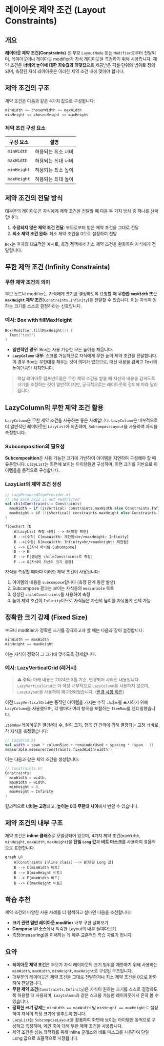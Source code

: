 # 레이아웃 제약 조건 (Layout Constraints)

## 개요

**레이아웃 제약 조건(Constraints)** 은 부모 `LayoutNode` 또는 `Modifier`로부터 전달되며, 레이아웃이나 레이아웃 modifier가 자식 레이아웃을 측정하기 위해 사용합니다. 제약 조건은 **너비와 높이에 대한 최솟값과 최댓값**으로 제공받은 픽셀 단위의 범위로 정의되며, 측정된 자식 레이아웃은 이러한 제약 조건 내에 맞아야 합니다.

## 제약 조건의 구조

제약 조건은 다음과 같은 4가지 값으로 구성됩니다:

```kotlin
minWidth <= chosenWidth <= maxWidth
minHeight <= chosenHeight <= maxHeight
```

### 제약 조건 구성 요소

| 구성 요소 | 설명 |
|---------|------|
| `minWidth` | 허용되는 최소 너비 |
| `maxWidth` | 허용되는 최대 너비 |
| `minHeight` | 허용되는 최소 높이 |
| `maxHeight` | 허용되는 최대 높이 |

## 제약 조건의 전달 방식

대부분의 레이아웃은 자식에게 제약 조건을 전달할 때 다음 두 가지 방식 중 하나를 선택합니다:

1. **수정되지 않은 제약 조건 전달**: 부모로부터 받은 제약 조건을 그대로 전달
2. **최소 제약 조건 완화**: 최소 제약 조건을 0으로 설정하여 전달

`Box`는 후자의 대표적인 예시로, 측정 정책에서 최소 제약 조건을 완화하여 자식에게 전달합니다.

## 무한 제약 조건 (Infinity Constraints)

### 무한 제약 조건의 의미

부모 노드나 modifier는 자식에게 크기를 결정하도록 요청할 때 **무한한 `maxWidth` 또는 `maxHeight` 제약 조건**(`Constraints.Infinity`)을 전달할 수 있습니다. 이는 자식이 원하는 크기를 스스로 결정하라는 신호입니다.

### 예시: Box with fillMaxHeight

```kotlin
Box(Modifier.fillMaxHeight()) { 
  Text("test")
}
```

- **일반적인 경우**: Box는 사용 가능한 모든 높이를 채웁니다.
- **`LazyColumn` 내부**: 스크롤 가능하므로 자식에게 무한 높이 제약 조건을 전달합니다. 이 경우 Box는 무한대를 채우는 것이 의미가 없으므로, 대신 내용을 감싸고 Text의 높이만큼만 차지합니다.

> 핵심 레이아웃 컴포넌트들은 무한 제약 조건을 받을 때 자신의 내용을 감싸도록 크기를 조정하는 것이 일반적이지만, 궁극적으로는 레이아웃의 정의에 따라 달라집니다.

## LazyColumn의 무한 제약 조건 활용

`LazyColumn`은 무한 제약 조건을 사용하는 좋은 사례입니다. `LazyColumn`은 내부적으로 더 일반적인 레이아웃인 `LazyList`에 의존하며, `SubcomposeLayout`을 사용하여 자식을 측정합니다.

### Subcomposition의 필요성

**Subcomposition**은 사용 가능한 크기에 기반하여 아이템을 지연하여 구성해야 할 때 유용합니다. `LazyList`는 화면에 보이는 아이템들만 구성하며, 화면 크기를 기반으로 아이템들을 동적으로 구성합니다.

### LazyList의 제약 조건 생성

```kotlin
// LazyMeasuredItemProvider.kt
// The main axis is not restricted
val childConstraints = Constraints(
  maxWidth = if (isVertical) constraints.maxWidth else Constraints.Infinity,
  maxHeight = if (!isVertical) constraints.maxHeight else Constraints.Infinity
)
```

```mermaid
flowchart TD
    A[LazyList 측정 시작] --> B{방향 확인}
    B -->|수직| C[maxWidth: 제한됨<br/>maxHeight: Infinity]
    B -->|수평| D[maxWidth: Infinity<br/>maxHeight: 제한됨]
    C --> E[자식 아이템 Subcompose]
    D --> E
    E --> F[생성된 childConstraints로 측정]
    F --> G[자식이 자신의 크기 결정]
```

자식을 측정할 때마다 이러한 제약 조건이 사용됩니다:
1. 아이템의 내용을 `subcompose`합니다 (측정 단계 동안 발생)
2. Subcompose 결과는 보이는 자식들의 `measurable` 목록
3. 생성된 `childConstraints`를 사용하여 측정
4. 높이 제약 조건이 `Infinity`이므로 자식들은 자신의 높이를 자유롭게 선택 가능

## 정확한 크기 강제 (Fixed Size)

부모나 modifier가 정확한 크기를 강제하고자 할 때는 다음과 같이 설정합니다:

```kotlin
minWidth == maxWidth
minHeight == maxHeight
```

이는 자식이 정확히 그 크기에 맞추도록 강제합니다.

### 예시: LazyVerticalGrid (레거시)

> ⚠️ **주의**: 아래 내용은 2024년 3월 기준, 변경되어 사라진 내용입니다. `LazyVerticalGrid`는 더 이상 내부적으로 `LazyColumn`을 사용하지 않으며, `LazyLayout`을 사용하여 재구현되었습니다. ([변경 사항 확인](https://cs.android.com/androidx/platform/frameworks/support/+/5d4ba61e213a26782001c25aa4f07b94cf7f6fe7))

이전 `LazyVerticalGrid`는 동적인 아이템을 가지는 수직 그리드를 표시하기 위해 `LazyColumn`을 사용했으며, 각 행마다 여러 항목을 포함하는 `ItemRow`를 렌더링했습니다.

`ItemRow` 레이아웃은 열(컬럼) 수, 컬럼 크기, 항목 간 간격에 의해 결정되는 고정 너비로 각 자식을 측정했습니다:

```kotlin
// LazyGrid.kt
val width = span * columnSize + remainderUsed + spacing * (span - 1)
measurable.measure(Constraints.fixedWidth(width))
```

이는 다음과 같은 제약 조건을 생성합니다:

```kotlin
// Constraints.kt
Constraints(
  minWidth = width,
  maxWidth = width,
  minHeight = 0,
  maxHeight = Infinity
)
```

결과적으로 **너비는 고정**되고, **높이는 0과 무한대 사이**에서 변할 수 있습니다.

## 제약 조건의 내부 구조

제약 조건은 **inline 클래스**로 모델링되어 있으며, 4가지 제약 조건(`minWidth`, `minHeight`, `maxWidth`, `maxHeight`)을 **단일 `Long` 값**과 **비트 마스크**를 사용하여 효율적으로 표현합니다.

```mermaid
graph LR
    A[Constraints inline class] --> B[단일 Long 값]
    B --> C[minWidth 비트]
    B --> D[minHeight 비트]
    B --> E[maxWidth 비트]
    B --> F[maxHeight 비트]
```

## 학습 추천

제약 조건의 다양한 사용 사례를 더 탐색하고 싶다면 다음을 추천합니다:

- **크기 관련 일반 레이아웃 modifier** 내부 구현 살펴보기
- **Compose UI 소스**에서 익숙한 Layout의 내부 들여다보기
- 측정(measuring)을 이해하는 데 매우 교훈적인 학습 자료가 됩니다

## 요약

- **레이아웃 제약 조건**은 부모가 자식 레이아웃의 크기 범위를 제한하기 위해 사용하는 `minWidth`, `maxWidth`, `minHeight`, `maxHeight`로 구성된 구조입니다.
- 대부분의 레이아웃은 제약 조건을 그대로 전달하거나 최소 제약 조건을 0으로 완화하여 전달합니다.
- **무한 제약 조건**(`Constraints.Infinity`)은 자식이 원하는 크기를 스스로 결정하도록 허용할 때 사용되며, `LazyColumn`과 같은 스크롤 가능한 레이아웃에서 흔히 볼 수 있습니다.
- **정확한 크기 강제**는 `minWidth == maxWidth` 및 `minHeight == maxHeight`로 설정하여 자식이 특정 크기에 맞추도록 합니다.
- `LazyList`는 `SubcomposeLayout`을 활용하여 화면에 보이는 아이템만 동적으로 구성하고 측정하며, 메인 축에 대해 무한 제약 조건을 사용합니다.
- 제약 조건은 성능 최적화를 위해 inline 클래스와 비트 마스크를 사용하여 단일 Long 값으로 효율적으로 저장됩니다.
